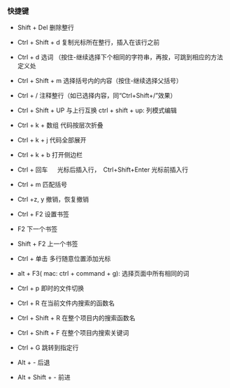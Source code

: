 
### 快捷键

- Shift + Del            删除整行
- Ctrl + Shift + d       复制光标所在整行，插入在该行之前  
- Ctrl + d               选词 （按住-继续选择下个相同的字符串，再按，可跳到相应的方法定义处
- Ctrl + Shift + m       选择括号内的内容（按住-继续选择父括号）
- Ctrl + /               注释整行（如已选择内容，同“Ctrl+Shift+/”效果）
- Ctrl + Shift + UP      与上行互换  ctrl + shift + up: 列模式编辑
- Ctrl + k + 数组        代码按层次折叠
- Ctrl + k + j           代码全部展开
- Ctrl + k + b           打开侧边栏
- Ctrl + 回车    　      光标后插入行，　Ctrl+Shift+Enter 光标前插入行
- Ctrl + m               匹配括号
- Ctrl +z, y             撤销，恢复撤销
- Ctrl + F2              设置书签
- F2                     下一个书签
- Shift + F2             上一个书签
- Ctrl + 单击            多行随意位置添加光标
- alt + F3( mac: ctrl + command + g): 选择页面中所有相同的词

- Ctrl + p               即时的文件切换
- Ctrl + R               在当前文件内搜索的函数名
- Ctrl + Shift + R       在整个项目内的搜索函数名
- Ctrl + Shift + F       在整个项目内搜索关键词
- Ctrl + G               跳转到指定行
- Alt + -                后退
- Alt + Shift + -        前进

